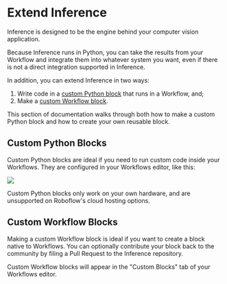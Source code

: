 # Extend Inference

Inference is designed to be the engine behind your computer vision application.

Because Inference runs in Python, you can take the results from your Workflow and integrate them into whatever system you want, even if there is not a direct integration supported in Inference.

In addition, you can extend Inference in two ways:

1. Write code in a [custom Python block](/extend/python/) that runs in a Workflow, and;
2. Make a [custom Workflow block](/workflows/create_workflow_block/).

This section of documentation walks through both how to make a custom Python block and how to create your own reusable block.

## Custom Python Blocks

Custom Python blocks are ideal if you need to run custom code inside your Workflows. They are configured in your Workflows editor, like this:

![](https://blog.roboflow.com/content/images/2025/05/compo2.png)

Custom Python blocks only work on your own hardware, and are unsupported on Roboflow's cloud hosting options.

## Custom Workflow Blocks

Making a custom Workflow block is ideal if you want to create a block native to Workflows. You can optionally contribute your block back to the community by filing a Pull Request to the Inference repository.

Custom Workflow blocks will appear in the "Custom Blocks" tab of your Workflows editor.